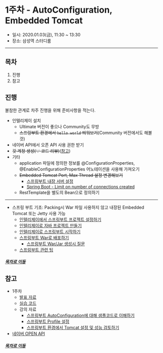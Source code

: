 1주차 - AutoConfiguration, Embedded Tomcat
=====
* 일시: 2020.01.03(금), 11:30 ~ 13:30
* 장소: 삼성역 스터디룸
- - -
## 목차
1. 진행
2. 참고

## 진행
불참한 관계로 차주 진행을 위해 준비사항을 적는다.

* 인텔리제이 설치
	* Ultimate 버전이 좋으나 Community도 무방
	* ~~스프링부트 환경에서 `hello world` 띄워보기~~(Community 버전에서도 해볼 것)
* 네이버 API에서 오픈 API 사용 권한 받기
* ~~깃 계정 생성(∵ 코드 리뷰)~~([참고](https://github.com/next-step/nextstep-docs/tree/master/codereview)) 
* 기타
	* application 파일에 정의한 정보를 @ConfigurationProperties, @EnableConfigurationProperties 어노테이션을 사용해 가져오기
	* ~~Embedded Tomcat Port, Max Thread 설정 변경해보기~~
		* [스프링부트 내장 서버 설정](https://www.daleseo.com/spring-boot-embedded-server-config/) 
		* [Spring Boot - Limit on number of connections created](https://stackoverflow.com/questions/39002090/spring-boot-limit-on-number-of-connections-created)
	* RestTemplate을 별도의 Bean으로 정의하기

- - -
* 스프링 부트 기초: Packing시 War 파일 사용하지 않고 내장된 Embedded Tomcat 또는 Jetty 사용 가능
	* [인텔리제이에서 스프링부트 프로젝트 설정하기](https://madplay.github.io/post/create-springboot-project-in-intellij)
	* [인텔리제이로 자바 프로젝트 만들기](https://alwayspr.tistory.com/18)
	* [인텔리제이로 스프링부트 시작하기](https://softarchitecture.tistory.com/62)
	* [스프링부트 War로 배포하기](https://4urdev.tistory.com/84)
		* [스프링부트 War/Jar 생성시 질문](https://okky.kr/article/516604)
	* [스프링부트 관련 팁](https://jojoldu.tistory.com/43)

##### [목차로 이동](#목차)

## 참고
* 1주차
	* [발표 자료](https://docs.google.com/presentation/d/1Eb05e4tT8LqZ_szpuk69-pjwjGXHIqtCORVVo2KxYiM/edit#slide=id.p)
	* [실습 코드](https://github.com/sieunkr/spring-study-friday)
	* 강의 자료
		* [스프링부트 AutoConfiguration에 대해 샘플코드로 이해하기](https://brunch.co.kr/@springboot/199)
		* [스프링부트 Profile 설정](https://dhsim86.github.io/web/2017/03/28/spring_boot_profile-post.html)
		* [스프링부트 환경에서 Tomcat 설정 및 성능 검토하기](https://brunch.co.kr/@springboot/98)
* [네이버 OPEN API](https://developers.naver.com/docs/search/blog/)

##### [목차로 이동](#목차)